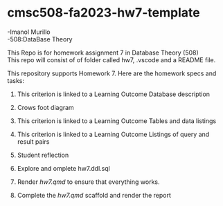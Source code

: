 # cmsc508-fa2023-hw7-template

-Imanol Murillo<br />
-508:DataBase Theory<br />

This Repo is for homework assignment 7 in Database Theory (508)<br />
This repo will consist of of folder called hw7, .vscode and a README file.<br />

This repository supports Homework 7. Here are the homework specs and<br />
tasks:<br />
1. This criterion is linked to a Learning Outcome Database description
2. Crows foot diagram
3. This criterion is linked to a Learning Outcome Tables and data listings
4. This criterion is linked to a Learning Outcome Listings of query and result pairs
5. Student reflection
6. Explore and omplete hw7.ddl.sql

8. Render *hw7.qmd* to ensure that everything works.
9. Complete the *hw7.qmd* scaffold and render the report